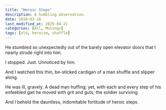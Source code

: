 ```yaml
---
title: "Heroic Steps"
description: A humbling observation.
date: 2018-03-18
last_modified_at: 2025-04-21
categories: [All, Musings]
tags: [old, heroism, shuffle]
---
```


He stumbled so unexpectedly out of the barely open elevator doors that I nearly strode right into him.

I stopped. Just. Unnoticed by him.

And I watched this thin, be-sticked cardigan of a man shuffle and slipper along. 

He was ill, gravely. A dead man huffing; 
yet, with each and every step of his enfeebled gait 
he moved with grit and guts;
the soldier surviving. 

And I beheld the dauntless, indomitable fortitude of heroic steps.
